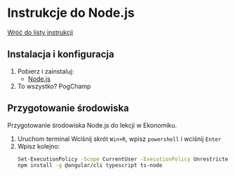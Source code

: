 # Instrukcje do Node.js

[Wróć do listy instrukcji](./README.md)

## Instalacja i konfiguracja

1. Pobierz i zainstaluj:
   - [Node.js](https://nodejs.org/en/download/)
2. To wszystko? PogChamp

## Przygotowanie środowiska

Przygotowanie środowiska Node.js do lekcji w Ekonomiku.

1. Uruchom terminal
   Wciśnij skrót `Win+R`, wpisz `powershell` i wciśnij `Enter`
2. Wpisz kolejno:
   ```sh
   Set-ExecutionPolicy -Scope CurrentUser -ExecutionPolicy Unrestricted
   npm install -g @angular/cli typescript ts-node
   ```
